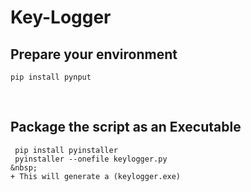 # Key-Logger

## Prepare your environment
```
pip install pynput

```
&nbsp;
## Package the script as an Executable
```
 pip install pyinstaller
 pyinstaller --onefile keylogger.py
&nbsp;
+ This will generate a (keylogger.exe)
